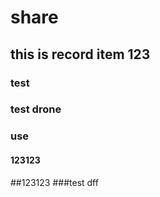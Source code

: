 # share
## this is record item 123
### test
### test drone
### use 
#### 123123
##123123
###test
dff
